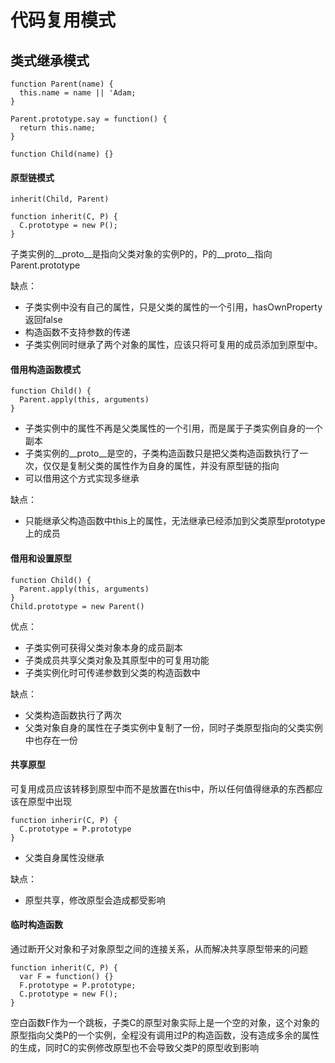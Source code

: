 # 代码复用模式

## 类式继承模式
	function Parent(name) {
	  this.name = name || 'Adam;
	}
	
	Parent.prototype.say = function() {
	  return this.name;
	}
	
	function Child(name) {}
	

#### 原型链模式

	inherit(Child, Parent)
	
	function inherit(C, P) {
	  C.prototype = new P();
	}

子类实例的__proto__是指向父类对象的实例P的，P的__proto__指向Parent.prototype

缺点：

* 子类实例中没有自己的属性，只是父类的属性的一个引用，hasOwnProperty返回false
* 构造函数不支持参数的传递
* 子类实例同时继承了两个对象的属性，应该只将可复用的成员添加到原型中。

#### 借用构造函数模式

	function Child() {
	  Parent.apply(this, arguments)
	}

* 子类实例中的属性不再是父类属性的一个引用，而是属于子类实例自身的一个副本 
* 子类实例的__proto__是空的，子类构造函数只是把父类构造函数执行了一次，仅仅是复制父类的属性作为自身的属性，并没有原型链的指向 
* 可以借用这个方式实现多继承

缺点：

* 只能继承父构造函数中this上的属性，无法继承已经添加到父类原型prototype上的成员

#### 借用和设置原型

	function Child() {
	  Parent.apply(this, arguments)
	}
	Child.prototype = new Parent()

优点：

* 子类实例可获得父类对象本身的成员副本
* 子类成员共享父类对象及其原型中的可复用功能
* 子类实例化时可传递参数到父类的构造函数中

缺点：

* 父类构造函数执行了两次
* 父类对象自身的属性在子类实例中复制了一份，同时子类原型指向的父类实例中也存在一份

#### 共享原型

可复用成员应该转移到原型中而不是放置在this中，所以任何值得继承的东西都应该在原型中出现

	function inherir(C, P) {
	  C.prototype = P.prototype
	}
	
* 父类自身属性没继承

缺点：

* 原型共享，修改原型会造成都受影响

#### 临时构造函数

通过断开父对象和子对象原型之间的连接关系，从而解决共享原型带来的问题

	function inherit(C, P) {
	  var F = function() {}
	  F.prototype = P.prototype;
	  C.prototype = new F();
	}
	
空白函数F作为一个跳板，子类C的原型对象实际上是一个空的对象，这个对象的原型指向父类P的一个实例，全程没有调用过P的构造函数，没有造成多余的属性的生成，同时C的实例修改原型也不会导致父类P的原型收到影响